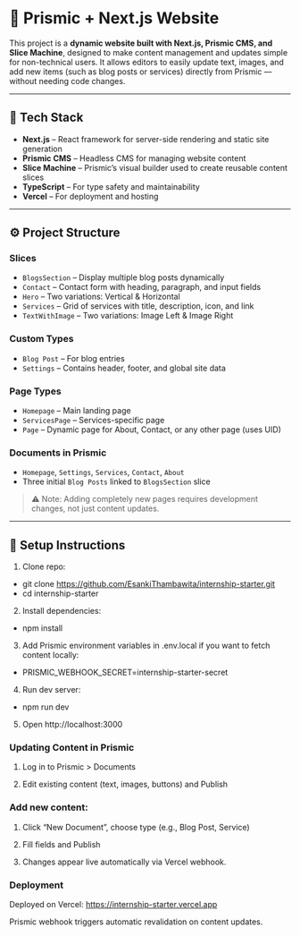 # 🧩 Prismic + Next.js Website

This project is a **dynamic website built with Next.js, Prismic CMS, and Slice Machine**, designed to make content management and updates simple for non-technical users. It allows editors to easily update text, images, and add new items (such as blog posts or services) directly from Prismic — without needing code changes.

---

## 🚀 Tech Stack

- **Next.js** – React framework for server-side rendering and static site generation  
- **Prismic CMS** – Headless CMS for managing website content  
- **Slice Machine** – Prismic’s visual builder used to create reusable content slices  
- **TypeScript** – For type safety and maintainability  
- **Vercel** – For deployment and hosting  

---

## ⚙️ Project Structure

### Slices

- `BlogsSection` – Display multiple blog posts dynamically  
- `Contact` – Contact form with heading, paragraph, and input fields  
- `Hero` – Two variations: Vertical & Horizontal  
- `Services` – Grid of services with title, description, icon, and link  
- `TextWithImage` – Two variations: Image Left & Image Right  

### Custom Types

- `Blog Post` – For blog entries  
- `Settings` – Contains header, footer, and global site data  

### Page Types

- `Homepage` – Main landing page  
- `ServicesPage` – Services-specific page  
- `Page` – Dynamic page for About, Contact, or any other page (uses UID)  

### Documents in Prismic

- `Homepage`, `Settings`, `Services`, `Contact`, `About`  
- Three initial `Blog Posts` linked to `BlogsSection` slice  

> ⚠️ Note: Adding completely new pages requires development changes, not just content updates.

---

## 🧠 Setup Instructions

1. Clone repo:

- git clone https://github.com/EsankiThambawita/internship-starter.git
- cd internship-starter

2. Install dependencies:

- npm install


3. Add Prismic environment variables in .env.local if you want to fetch content locally:

- PRISMIC_WEBHOOK_SECRET=internship-starter-secret


4. Run dev server:

- npm run dev


5. Open http://localhost:3000

### Updating Content in Prismic

1. Log in to Prismic > Documents

2. Edit existing content (text, images, buttons) and Publish

### Add new content:

1. Click “New Document”, choose type (e.g., Blog Post, Service)

2. Fill fields and Publish

3. Changes appear live automatically via Vercel webhook.

### Deployment

Deployed on Vercel: https://internship-starter.vercel.app

Prismic webhook triggers automatic revalidation on content updates.
